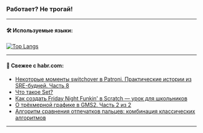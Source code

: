 ### Работает? Не трогай!

---
<!--
#### 🛠️ Technical stack:

![Java](https://img.shields.io/badge/Java-informational?logo=Oracle&style=flat&logoColor=white&color=FF4500)
![Kotlin](https://img.shields.io/badge/Kotlin-informational?logo=Kotlin&style=flat&logoColor=white&color=774D97)
![TS](https://img.shields.io/badge/TypeScript-informational?logo=typeScript&style=flat&logoColor=black&color=017acc)
![Python](https://img.shields.io/badge/Python-informational?logo=Python&style=flat&logoColor=black&color=ffdd54) <br>
![Spring](https://img.shields.io/badge/Spring-informational?logo=Spring&style=flat&logoColor=white&color=6DB33F) 
![SpringBoot](https://img.shields.io/badge/SpringBoot-informational?logo=SpringBoot&style=flat&logoColor=white&color=6DB33F)
![Nest](https://img.shields.io/badge/NestJS-informational?logo=NestJS&style=flat&logoColor=white&color=E0234E) 
![NodeJS](https://img.shields.io/badge/NodeJS-informational?logo=node.js&style=flat&logoColor=white&color=70A760)<br>
![PostgreSQL](https://img.shields.io/badge/PostgreSQL-informational?logo=PostgreSQL&style=flat&logoColor=white&color=DAA520)
![MongoDB](https://img.shields.io/badge/MongoDB-informational?logo=MongoDB&style=flat&logoColor=white&color=870000)
![Apache](https://img.shields.io/badge/Apache-informational?logo=apache&style=flat&logoColor=white&color=f74e28)

___ 
-->

#### 🛠️ Используемые языки:

[![Top Langs](https://github-readme-stats-u2qms2cxw-advtsettinggmailcoms-projects.vercel.app/api/top-langs/?username=zloylis&langs_count=10&hide_title=true&title_color=e6edf3&size_weight=0.5&count_weight=0.5&layout=compact&hide_progress=true&hide_border=true&theme=dracula)](https://github.com/zloylis)

<!---


####  :octocat:&nbsp;&nbsp; Статистика:

![GitHub stats](https://github-readme-stats-u2qms2cxw-advtsettinggmailcoms-projects.vercel.app/api?username=zloylis&show_icons=true&hide_border=true&theme=dracula&title_color=e6edf3&include_all_commits=true&count_private=true&hide_rank=false&hide_title=true&rank_icon=github)
-->
---

#### 💬 Свежее с habr.com:

<!-- BLOG-POST-LIST:START -->
- [Некоторые моменты switchover в Patroni. Практические истории из SRE-будней. Часть 8](https://habr.com/ru/companies/flant/articles/840568/?utm_source=habrahabr&utm_medium=rss&utm_campaign=840568)
- [Что такое Set?](https://habr.com/ru/articles/842648/?utm_source=habrahabr&utm_medium=rss&utm_campaign=842648)
- [Как создать Friday Night Funkin&#39; в Scratch — урок для школьников](https://habr.com/ru/companies/pixel_study/articles/842640/?utm_source=habrahabr&utm_medium=rss&utm_campaign=842640)
- [О трёхмерной графике в GMS2. Часть 2 из 2](https://habr.com/ru/articles/842626/?utm_source=habrahabr&utm_medium=rss&utm_campaign=842626)
- [Алгоритм сравнения отпечатков пальцев: комбинация классических алгоритмов](https://habr.com/ru/companies/samsung/articles/842578/?utm_source=habrahabr&utm_medium=rss&utm_campaign=842578)
<!-- BLOG-POST-LIST:END -->

---
